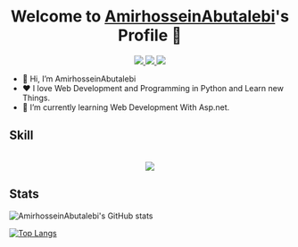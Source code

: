 <p align="center">
  <h1 align="center">Welcome to <a href="https://github.com/AmirhosseinAbutalebi">AmirhosseinAbutalebi</a>'s Profile 👋</h1>
</p>
<p align="center">
  <a href="mailto:abutalebiamir78@gmail.com" >
    <img src="https://skillicons.dev/icons?i=gmail" />
  </a>
  <a href="https://www.linkedin.com/in/amirhossein-abutalebi-bb5237236/">
    <img src="https://skillicons.dev/icons?i=linkedin" />
  </a>
  <a href="https://www.instagram.com/amirhosein_abt/">
    <img src="https://skillicons.dev/icons?i=instagram" />
  </a> 
</p> 

<ul>
  <li>👋 Hi, I’m AmirhosseinAbutalebi</li>
  <li>❤️ I love Web Development and Programming in Python and Learn new Things.</li>
  <li>🌱 I’m currently learning Web Development With Asp.net.</li>
</ul>

<h2>
  Skill
</h2>

<p align="center">
  <br>
  <a href="https://skillicons.dev">
    <img src="https://skillicons.dev/icons?i=py,cs,dotnet,mongodb,linux,docker,vim,git&perline=4" />
  </a>
</p>

<h2>
  Stats
</h2>

![AmirhosseinAbutalebi's GitHub stats](https://github-readme-stats.vercel.app/api?username=AmirhosseinAbutalebi&show_icons=true&theme=monokai)

[![Top Langs](https://github-readme-stats.vercel.app/api/top-langs/?username=AmirhosseinAbutalebi&layout=compact&theme=monokai)](https://github.com/anuraghazra/github-readme-stats)



<!--
**AmirhosseinAbutalebi/AmirhosseinAbutalebi** is a ✨ _special_ ✨ repository because its `README.md` (this file) appears on your GitHub profile.

Here are some ideas to get you started:

- 🔭 I’m currently working on ...
- 🌱 I’m currently learning ...
- 👯 I’m looking to collaborate on ...
- 🤔 I’m looking for help with ...
- 💬 Ask me about ...
- 📫 How to reach me: ...
- 😄 Pronouns: ...
- ⚡ Fun fact: ...
-->
